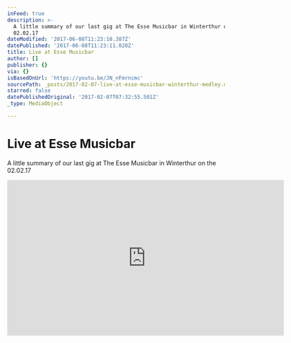 ```yaml
---
inFeed: true
description: >-
  A little summary of our last gig at The Esse Musicbar in Winterthur on the
  02.02.17
dateModified: '2017-06-08T11:23:10.387Z'
datePublished: '2017-06-08T11:23:11.020Z'
title: Live at Esse Musicbar
author: []
publisher: {}
via: {}
isBasedOnUrl: 'https://youtu.be/JN_nFmrncmc'
sourcePath: _posts/2017-02-07-live-at-esse-musicbar-winterthur-medley.md
starred: false
datePublishedOriginal: '2017-02-07T07:32:55.501Z'
_type: MediaObject

---
```

# Live at Esse Musicbar

A little summary of our last gig at The Esse Musicbar in Winterthur on the 02.02.17

<iframe src="https://cdn.embedly.com/widgets/media.html?src=https%3A%2F%2Fwww.youtube.com%2Fembed%2FJN_nFmrncmc%3Ffeature%3Doembed&amp;url=http%3A%2F%2Fwww.youtube.com%2Fwatch%3Fv%3DJN_nFmrncmc&amp;image=https%3A%2F%2Fi.ytimg.com%2Fvi%2FJN_nFmrncmc%2Fhqdefault.jpg&amp;key=b7d04c9b404c499eba89ee7072e1c4f7&amp;type=text%2Fhtml&amp;schema=youtube" width="640" height="360" scrolling="no" frameborder="0" allowfullscreen="" style=""></iframe>